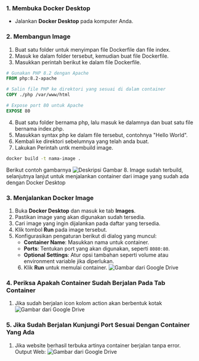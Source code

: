 ### 1. Membuka Docker Desktop
- Jalankan **Docker Desktop** pada komputer Anda.

### 2. Membangun Image
1. Buat satu folder untuk menyimpan file Dockerfile dan file index.
2. Masuk ke dalam folder tersebut, kemudian buat file Dockerfile.
3. Masukkan perintah berikut ke dalam file Dockerfile.
```dockerfile
# Gunakan PHP 8.2 dengan Apache
FROM php:8.2-apache

# Salin file PHP ke direktori yang sesuai di dalam container
COPY ./php /var/www/html

# Expose port 80 untuk Apache
EXPOSE 80
```
4. Buat satu folder bernama php, lalu masuk ke dalamnya dan buat satu file bernama index.php.
5. Masukkan syntax php ke dalam file tersebut, contohnya "Hello World".
6. Kembali ke direktori sebelumnya yang telah anda buat.
7. Lakukan Perintah untk membuild image.
```bash
docker build -t nama-image .
```
Berikut contoh gambarnya
![Deskripsi Gambar](https://drive.google.com/uc?id=1hVu0TjS1xypN2BqXSjA8Ntk9ikpB2n2B)
8. Image sudah terbuild, selanjutnya lanjut untuk menjalankan container dari image yang sudah ada dengan Docker Desktop

### 3. Menjalankan Docker Image
1. Buka **Docker Desktop** dan masuk ke tab **Images**.
2. Pastikan image yang akan digunakan sudah tersedia.
3. Cari image yang ingin dijalankan pada daftar yang tersedia.
4. Klik tombol **Run** pada image tersebut.
5. Konfigurasikan pengaturan berikut di dialog yang muncul:
   - **Container Name**: Masukkan nama untuk container.
   - **Ports**: Tentukan port yang akan digunakan, seperti `8080:80`.
   - **Optional Settings**: Atur opsi tambahan seperti volume atau environment variable jika diperlukan.
   6. Klik **Run** untuk memulai container.
   ![Gambar dari Google Drive](https://drive.google.com/uc?id=1HoSK3q1-PJIfawhGrFGs0nWGpAnnkPm_)

### 4. Periksa Apakah Container Sudah Berjalan Pada Tab Container
1. Jika sudah berjalan icon kolom action akan berbentuk kotak
   ![Gambar dari Google Drive](https://drive.google.com/uc?id=1HoSK3q1-PJIfawhGrFGs0nWGpAnnkPm_)

### 5. Jika Sudah Berjalan Kunjungi Port Sesuai Dengan Container Yang Ada
1. Jika website berhasil terbuka artinya container berjalan tanpa error.
Output Web:
   ![Gambar dari Google Drive](https://drive.google.com/uc?id=1je6n2V0eSlsqPRYPIrdC3zJ5FvbiArJE)